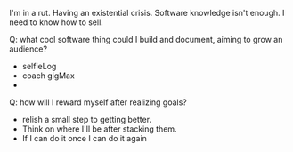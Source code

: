 I'm in a rut. Having an existential crisis. Software knowledge isn't enough. I
need to know how to sell.

Q: what cool software thing could I build and document, aiming to grow an
audience?
- selfieLog
- coach gigMax
-

Q: how will I reward myself after realizing goals?
- relish a small step to getting better.
- Think on where I'll be after stacking them.
- If I can do it once I can do it again


